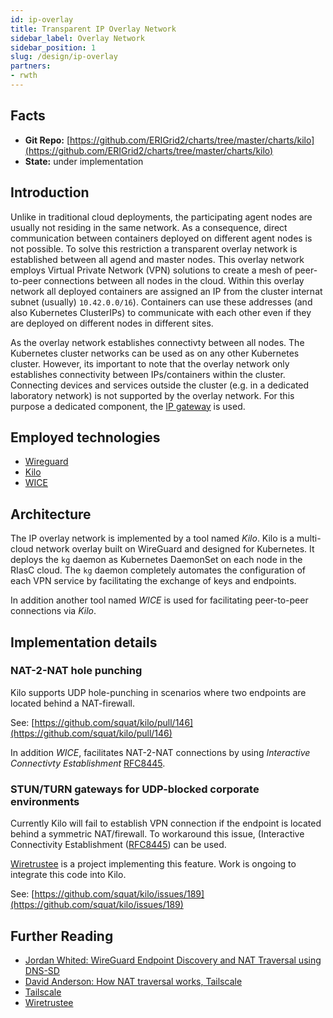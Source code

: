 ```yaml
---
id: ip-overlay
title: Transparent IP Overlay Network
sidebar_label: Overlay Network
sidebar_position: 1
slug: /design/ip-overlay
partners:
- rwth
---
```


## Facts

- **Git Repo:** [https://github.com/ERIGrid2/charts/tree/master/charts/kilo](https://github.com/ERIGrid2/charts/tree/master/charts/kilo)
- **State:** under implementation

## Introduction

Unlike in traditional cloud deployments, the participating agent nodes are usually not residing in the same network.
As a consequence, direct communication between containers deployed on different agent nodes is not possible.
To solve this restriction a transparent overlay network is established between all agend and master nodes.
This overlay network employs Virtual Private Network (VPN) solutions to create a mesh of peer-to-peer connections between all nodes in the cloud.
Within this overlay network all deployed containers are assigned an IP from the cluster internat subnet (usually) `10.42.0.0/16`).
Containers can use these addresses (and also Kubernetes ClusterIPs) to communicate with each other even if they are deployed on different nodes in different sites.

As the overlay network establishes connectivty between all nodes.
The Kubernetes cluster networks can be used as on any other Kubernetes cluster.
However, its important to note that the overlay network only establishes connectivity between IPs/containers within the cluster.
Connecting devices and services outside the cluster (e.g. in a dedicated laboratory network) is not supported by the overlay network.
For this purpose a dedicated component, the [IP gateway](ip-gateway.md) is used.

## Employed technologies

- [Wireguard](https://www.wireguard.com/)
- [Kilo](https://github.com/squat/kilo)
- [WICE](https://github.com/ERIGrid2/wice)

## Architecture

The IP overlay network is implemented by a tool named _Kilo_.
Kilo is a multi-cloud network overlay built on WireGuard and designed for Kubernetes.
It deploys the `kg` daemon as Kubernetes DaemonSet on each node in the RIasC cloud.
The `kg` daemon completely automates the configuration of each VPN service by facilitating the exchange of keys and endpoints.

In addition another tool named _WICE_ is used for facilitating peer-to-peer connections via _Kilo_.

## Implementation details

### NAT-2-NAT hole punching

Kilo supports UDP hole-punching in scenarios where two endpoints are located behind a NAT-firewall.

See: [https://github.com/squat/kilo/pull/146](https://github.com/squat/kilo/pull/146)

In addition _WICE_, facilitates NAT-2-NAT connections by using _Interactive Connectivty Establishment_ [RFC8445](https://datatracker.ietf.org/doc/html/rfc8445).

### STUN/TURN gateways for UDP-blocked corporate environments

Currently Kilo will fail to establish VPN connection if the endpoint is located behind a symmetric NAT/firewall.
To workaround this issue, (Interactive Connectivity Establishment ([RFC8445](https://en.wikipedia.org/wiki/Interactive_Connectivity_Establishment)) can be used.

[Wiretrustee](https://wiretrustee.com/) is a project implementing this feature.
Work is ongoing to integrate this code into Kilo.

See: [https://github.com/squat/kilo/issues/189](https://github.com/squat/kilo/issues/189)

## Further Reading

- [Jordan Whited: WireGuard Endpoint Discovery and NAT Traversal using DNS-SD](https://www.jordanwhited.com/posts/wireguard-endpoint-discovery-nat-traversal/)
- [David Anderson: How NAT traversal works, Tailscale](https://tailscale.com/blog/how-nat-traversal-works/)
- [Tailscale](https://tailscale.com/)
- [Wiretrustee](https://wiretrustee.com/)
